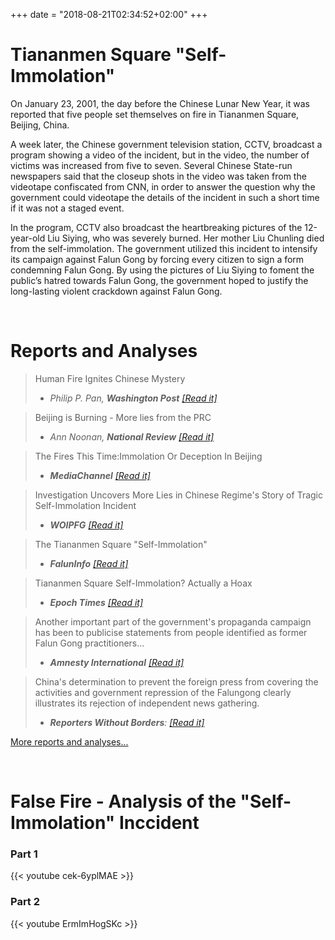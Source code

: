 +++
date = "2018-08-21T02:34:52+02:00"
+++

# Tiananmen Square "Self-Immolation"

On January 23, 2001, the day before the Chinese Lunar New Year, it was reported that five people set themselves on fire in Tiananmen Square, Beijing, China.

A week later, the Chinese government television station, CCTV, broadcast a program showing a video of the incident, but in the video, the number of victims was increased from five to seven. Several Chinese State-run newspapers said that the closeup shots in the video was taken from the videotape confiscated from CNN, in order to answer the question why the government could videotape the details of the incident in such a short time if it was not a staged event.

In the program, CCTV also broadcast the heartbreaking pictures of the 12-year-old Liu Siying, who was severely burned. Her mother Liu Chunling died from the self-immolation. The government utilized this incident to intensify its campaign against Falun Gong by forcing every citizen to sign a form condemning Falun Gong. By using the pictures of Liu Siying to foment the public’s hatred towards Falun Gong, the government hoped to justify the long-lasting violent crackdown against Falun Gong.

&nbsp;
# Reports and Analyses

> Human Fire Ignites Chinese Mystery
> - <cite>Philip P. Pan, **Washington Post** [[Read it]](reports/human_fire_ignites_chinese_mystery)</cite>

> Beijing is Burning - More lies from the PRC
> - <cite>Ann Noonan, **National Review** [[Read it]](reports/beijing_is_burning)</cite>

> The Fires This Time:Immolation Or Deception In Beijing
> - <cite> **MediaChannel** [[Read it]](reports/)</cite>

> Investigation Uncovers More Lies in Chinese Regime's Story of Tragic Self-Immolation Incident
> - <cite>**WOIPFG** [[Read it]](reports/)</cite>

> The Tiananmen Square "Self-Immolation"
> - <cite>**FalunInfo** [[Read it]](reports/)</cite>

> Tiananmen Square Self-Immolation? Actually a Hoax
> - <cite>**Epoch Times** [[Read it]](reports/)</cite>

> Another important part of the government's propaganda campaign has been to publicise statements from people identified as former Falun Gong practitioners...
> - <cite>**Amnesty International** [[Read it]](reports/)</cite>

> China's determination to prevent the foreign press from covering the activities and government repression of the Falungong clearly illustrates its rejection of independent news gathering.
> - <cite>**Reporters Without Borders**:  [[Read it]](reports/)</cite>

[More reports and analyses...](reports/)

&nbsp;
# False Fire - Analysis of the "Self-Immolation" Inccident

### Part 1

{{< youtube cek-6yplMAE >}}

### Part 2

{{< youtube ErmImHogSKc >}}